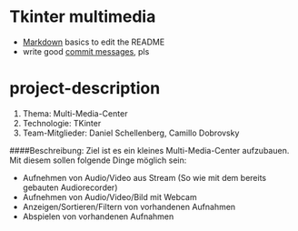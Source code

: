 # Tkinter multimedia


- [Markdown](https://www.markdownguide.org/cheat-sheet) basics to edit the README
- write good [commit messages](https://chris.beams.io/posts/git-commit/), pls


# project-description 
1. Thema: Multi-Media-Center 
2. Technologie: TKinter 
3. Team-Mitglieder: Daniel Schellenberg, Camillo Dobrovsky 

####Beschreibung: 
Ziel ist es ein kleines Multi-Media-Center aufzubauen. Mit diesem sollen folgende Dinge möglich sein: 
- Aufnehmen von Audio/Video aus Stream (So wie mit dem bereits gebauten Audiorecorder) 
- Aufnehmen von Audio/Video/Bild mit Webcam 
- Anzeigen/Sortieren/Filtern von vorhandenen Aufnahmen 
- Abspielen von vorhandenen Aufnahmen 